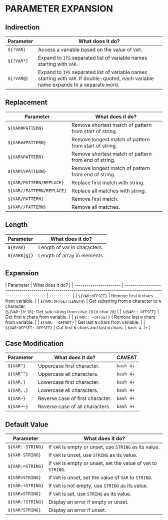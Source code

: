 # PARAMETER EXPANSION

## Indirection

| Parameter  | What does it do?                                                                                                                       |
| ---------- | -------------------------------------------------------------------------------------------------------------------------------------- |
| `${!VAR}`  | Access a variable based on the value of `VAR`.                                                                                         |
| `${!VAR*}` | Expand to `IFS` separated list of variable names starting with `VAR`.                                                                  |
| `${!VAR@}` | Expand to `IFS` separated list of variable names starting with `VAR`. If double-quoted, each variable name expands to a separate word. |

## Replacement

| Parameter                 | What does it do?                                       |
| ------------------------- | ------------------------------------------------------ |
| `${VAR#PATTERN}`          | Remove shortest match of pattern from start of string. |
| `${VAR##PATTERN}`         | Remove longest match of pattern from start of string.  |
| `${VAR%PATTERN}`          | Remove shortest match of pattern from end of string.   |
| `${VAR%%PATTERN}`         | Remove longest match of pattern from end of string.    |
| `${VAR/PATTERN/REPLACE}`  | Replace first match with string.                       |
| `${VAR//PATTERN/REPLACE}` | Replace all matches with string.                       |
| `${VAR/PATTERN}`          | Remove first match.                                    |
| `${VAR//PATTERN}`         | Remove all matches.                                    |

## Length

| Parameter    | What does it do?             |
| ------------ | ---------------------------- |
| `${#VAR}`    | Length of var in characters. |
| `${#ARR[@]}` | Length of array in elements. |

## Expansion

| Parameter               | What does it do?                                                                                                     |
| ----------------------- | -------------------------------------------------------------------------------------------------------------------- | ----------- |
| `${VAR:OFFSET}`         | Remove first `N` chars from variable.                                                                                |
| `${VAR:OFFSET:LENGTH}`  | Get substring from `N` character to `N` character. <br> (`${VAR:10:10}`: Get sub-string from char `10` to char `20`) |
| `${VAR:: OFFSET}`       | Get first `N` chars from variable.                                                                                   |
| `${VAR:: -OFFSET}`      | Remove last `N` chars from variable.                                                                                 |
| `${VAR: -OFFSET}`       | Get last `N` chars from variable.                                                                                    |
| `${VAR:OFFSET:-OFFSET}` | Cut first `N` chars and last `N` chars.                                                                              | `bash 4.2+` |

## Case Modification

| Parameter  | What does it do?                 | CAVEAT    |
| ---------- | -------------------------------- | --------- |
| `${VAR^}`  | Uppercase first character.       | `bash 4+` |
| `${VAR^^}` | Uppercase all characters.        | `bash 4+` |
| `${VAR,}`  | Lowercase first character.       | `bash 4+` |
| `${VAR,,}` | Lowercase all characters.        | `bash 4+` |
| `${VAR~}`  | Reverse case of first character. | `bash 4+` |
| `${VAR~~}` | Reverse case of all characters.  | `bash 4+` |

## Default Value

| Parameter        | What does it do?                                                |
| ---------------- | --------------------------------------------------------------- |
| `${VAR:-STRING}` | If `VAR` is empty or unset, use `STRING` as its value.          |
| `${VAR-STRING}`  | If `VAR` is unset, use `STRING` as its value.                   |
| `${VAR:=STRING}` | If `VAR` is empty or unset, set the value of `VAR` to `STRING`. |
| `${VAR=STRING}`  | If `VAR` is unset, set the value of `VAR` to `STRING`.          |
| `${VAR:+STRING}` | If `VAR` is not empty, use `STRING` as its value.               |
| `${VAR+STRING}`  | If `VAR` is set, use `STRING` as its value.                     |
| `${VAR:?STRING}` | Display an error if empty or unset.                             |
| `${VAR?STRING}`  | Display an error if unset.                                      |

<!-- CHAPTER END -->
